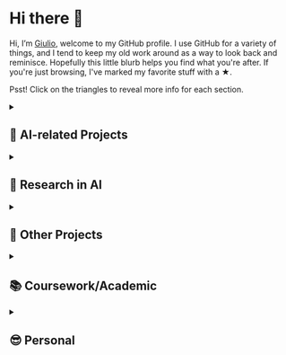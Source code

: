 # Hi there 👋

Hi, I’m [Giulio](https://www.giuliostarace.com), welcome to my GitHub profile. I
use GitHub for a variety of things, and I tend to keep my old work around as a
way to look back and reminisce. Hopefully this little blurb helps you find what
you're after. If you're just browsing, I've marked my favorite stuff with a ★. 

Psst! Click on the triangles to reveal more info for each section.

<details>
<summary><h2>🤖 AI-related Projects</h2></summary>
  
- ★ [GPTrue or False](https://github.com/thesofakillers/GPTrue-or-False): 📝🔍
  A browser extension that displays the GPT-2 Log Probability of selected text
- ★
  [infersent-replication](https://github.com/thesofakillers/infersent-replication):
  Partial replication of Conneau et al. (2017)
- [dlml-tutorial](https://github.com/thesofakillers/dlml-tutorial): 🤓 A tutorial on the Discretized Logistic Mixture Likelihood (DLML)
- [iclingo](https://github.com/thesofakillers/iclingo): 🔴🟢🔵 clingo kernel for
  Jupyter
- [nowcastlib](https://github.com/thesofakillers/nowcastlib): 🧙🔧 Utils that
  can be reused and shared across and beyond the ESO Nowcast project
- [mlcookiecutter](https://github.com/thesofakillers/mlcookiecutter): Python
  cookiecutter template for ML projects with Poetry
- [NN-Dimensionality](https://github.com/thesofakillers/NN-Dimensionality): Very
  quick and rough script to calculate the output dimensions of a given layer
</details>
<details>
  <summary><h2>🔬 Research in AI</h2></summary>

- ★ [infoshare](https://github.com/thesofakillers/bert-infoshare): Official repository for the paper: "Probing LLMs for Joint Encoding of Linguistic Categories." Findings of EMNLP 2023.
- ★ [nlgoals](https://github.com/thesofakillers/nlgoals): Official repository for my
  MSc thesis: "Addressing Goal Misgeneralization with Natural Language Interfaces."
- ★ [CLAfICLe](https://github.com/thesofakillers/CLAfICLe): Official
  repository for the paper "CLAfICLe: Cross-Lingual Adaptation for In-Context
  Learning". Not published.
- [badder-seeds](https://github.com/thesofakillers/badder-seeds): Official
  repository for the paper "[Re] Badder Seeds: Reproducing the Evaluation of
  Lexical Methods for Bias Measurement". ReScience C: 8 pp. #40 (2).
- [ponder-bayes](https://github.com/thesofakillers/ponder-bayes): Official
  repository for the paper "PonderBayes: Uncertainty-Informed Pondering". Not
  published.
</details>

<details>
  <summary><h2>🎯 Other Projects</h2></summary>
  
- [bLANS](https://github.com/thesofakillers/bLANS): 🖋 better LaTeX for ANS
- [git-activity-exporter](https://github.com/thesofakillers/git-activity-exporter):
  🟩 Export commit activity (and nothing else) from a source repo to a new repo
- [anonin](https://github.com/thesofakillers/anonin): 👤 Automatically change
  LinkedIn visibility to private before visiting a person's profile
- [possovaccinarmi](https://github.com/thesofakillers/possovaccinarmi): 💉 Posso
  vaccinarmi contro il COVID19? (Archived)
- [vscode-pbtxt](https://github.com/thesofakillers/vscode-pbtxt): 📦 Protocol
  Buffer Text Format syntax highlighting for VS Code (Archived).
- [dedirectorizer](https://github.com/thesofakillers/dedirectorizer): Deep
  flattening of a directory
</details>


<details>
  <summary><h2>📚 Coursework/Academic</h2></summary>

- [rl-labs](https://github.com/thesofakillers/rl-labs): Assignments for
  Reinforcement Learning 1
- [nlp1-labs](https://github.com/thesofakillers/nlp1-labs): Natural Language
  Processing 1 Lab Assignments
- [ir1-labs](https://github.com/thesofakillers/ir1-labs): Assignments for
  Information Retrieval 1
- [krr-labs](https://github.com/thesofakillers/krr-labs): Assignments for KRR
  course
- ★ [dl1-labs](https://github.com/thesofakillers/dl1-labs): Code for the Deep
  Learning 1 course assignments, Fall 2021 edition
- [ltm](https://github.com/thesofakillers/ltm): 🧠 Using Biologically Plausible
  Long-Term Memory to Address Catastrophic Forgetting in AI
- [eSanta](https://github.com/thesofakillers/eSanta): a dynamic website
  utilizing NodeJS.
- [Huffman-Coding](https://github.com/thesofakillers/Huffman-Coding): Huffman
  Encoding and Decoding in Python
- [movie-recommender](https://github.com/thesofakillers/movie-recommender):
  Movie Recommendation system using SVD on the MovieLens dataset
- [HaskellExercises](https://github.com/thesofakillers/Haskell-exercises): Just
  my solutions to some exercises I did for a class I took at University.
- [LearnPrologNow](https://github.com/thesofakillers/LearnPrologNow): solutions
  to some of the exercises and practicals outlined in the book Learn Prolog Now!
- [ML_Classifier-Pegasus-Generator](https://github.com/thesofakillers/ML_Classifier-Pegasus-Generator):
  Classifying CIFAR100 and Generating Pegasus with CIFAR10 using GANs
- [Distributed-File-Server](https://github.com/thesofakillers/Distributed-File-Server):
  implementation of a distributed file server system written in Python
- [Object-Detection-and-Ranging](https://github.com/thesofakillers/Object-Detection-and-Ranging):
  Object Detection and Stereoscopic Distance Ranging for Autonomous Vehicles
- [Computational-Physics](https://github.com/thesofakillers/Computational-Physics):
  series of python assignments centered around Physics problems
- [ClientServer-FTP](https://github.com/thesofakillers/ClientServer-FTP):
  implementation of the client and server side of a File Transfer Protocol (FTP)
  application written in Python
- [Morphology-ImageProc](https://github.com/thesofakillers/Morpholology-ImageProc):
  Python implementation of erosion, dilation, opening and closing in Image
  Processing.
- [WebGL-Classroom](https://github.com/thesofakillers/WebGL-Classroom):
  Interactive WebGL classroom model. Computer Graphics.
</details>

<details>
  <summary><h2>😎 Personal</h2></summary>

- [dotfiles](https://github.com/thesofakillers/dotfiles): ⚙️ bash, vim, etc.
- [headaches](https://github.com/thesofakillers/headaches): Various analysis of
  my headaches
- [cv](https://github.com/thesofakillers/cv): 📄 My CV
- [knowledge-base](https://github.com/thesofakillers/knowledge-base): 🧠 My
  personal knowledge base.
</details>

